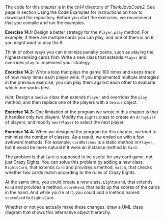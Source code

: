 The code for this chapter is in the *ch14* directory of *ThinkJavaCode2*. See page in section Using the Code Examples for instructions on how to download the repository. Before you start the exercises, we recommend that you compile and run the examples.


**Exercise 14.1:**
Design a better strategy for the `Player.play` method. For example, if there are multiple cards you can play, and one of them is an 8, you might want to play the 8.


Think of other ways you can minimize penalty points, such as playing the highest-ranking cards first. Write a new class that extends `Player` and overrides `play` to implement your strategy.


**Exercise 14.2:**
Write a loop that plays the game 100 times and keeps track of how many times each player wins. If you implemented multiple strategies in the previous exercise, you can play them against each other to evaluate which one works best.

*Hint:* Design a `Genius` class that extends `Player` and overrides the `play` method, and then replace one of the players with a `Genius` object.


**Exercise 14.3:**
One limitation of the program we wrote in this chapter is that it handles only two players. Modify the `Eights` class to create an `ArrayList` of players, and modify `nextPlayer` to select the next player.


**Exercise 14.4:**
When we designed the program for this chapter, we tried to minimize the number of classes. As a result, we ended up with a few awkward methods. For example, `cardMatches` is a static method in `Player`, but it would be more natural if it were an instance method in `Card`.

The problem is that `Card` is supposed to be useful for any card game, not just Crazy Eights. You can solve this problem by adding a new class, `EightsCard`, that extends `Card` and provides a method, `match`, that checks whether two cards match according to the rules of Crazy Eights.

At the same time, you could create a new class, `EightsHand`, that extends `Hand` and provides a method, `scoreHand`, that adds up the scores of the cards in the hand. And while you're at it, you could add a method named `scoreCard` to `EightsCard`.

Whether or not you actually make these changes, draw a UML class diagram that shows this alternative object hierarchy.